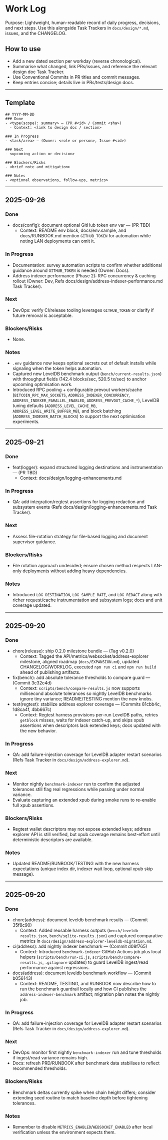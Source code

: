 # Work Log

Purpose: Lightweight, human-readable record of daily progress, decisions, and next steps. Use this alongside Task Trackers in `docs/design/*.md`, issues, and the CHANGELOG.

## How to use
- Add a new dated section per workday (reverse chronological).
- Summarise what changed, link PRs/issues, and reference the relevant design doc Task Tracker.
- Use Conventional Commits in PR titles and commit messages.
- Keep entries concise; details live in PRs/tests/design docs.

---

## Template
```
## YYYY-MM-DD
### Done
- <type(scope): summary> — (PR #<id> / Commit <sha>)
  - Context: <link to design doc / section>

### In Progress
- <task/area> — (Owner: <role or person>, Issue #<id>)

### Next
- <upcoming action or decision>

### Blockers/Risks
- <brief note and mitigation>

### Notes
- <optional observations, follow-ups, metrics>
```

---

## 2025-09-26
### Done
- docs(config): document optional GitHub token env var — (PR TBD)
  - Context: README env block, docs/env.sample, and docs/RUNBOOK.md mention `GITHUB_TOKEN` for automation while noting LAN deployments can omit it.

### In Progress
- Documentation: survey automation scripts to confirm whether additional guidance around `GITHUB_TOKEN` is needed (Owner: Docs).
- Address indexer performance (Phase 2): RPC concurrency & caching rollout (Owner: Dev, Refs docs/design/address-indexer-performance.md Task Tracker).

### Next
- DevOps: verify CI/release tooling leverages `GITHUB_TOKEN` or clarify if future removal is acceptable.

### Blockers/Risks
- None.

### Notes
- `.env` guidance now keeps optional secrets out of default installs while signaling when the token helps automation.
- Captured new LevelDB benchmark output (`bench/current-results.json`) with throughput fields (142.4 blocks/sec, 520.5 tx/sec) to anchor upcoming optimisation work.
- Introduced RPC pooling + configurable prevout workers/cache (`BITCOIN_RPC_MAX_SOCKETS`, `ADDRESS_INDEXER_CONCURRENCY`, `ADDRESS_INDEXER_PARALLEL_ENABLED`, `ADDRESS_PREVOUT_CACHE_*`), LevelDB tuning defaults (`ADDRESS_LEVEL_CACHE_MB`, `ADDRESS_LEVEL_WRITE_BUFFER_MB`), and block batching (`ADDRESS_INDEXER_BATCH_BLOCKS`) to support the next optimisation experiments.

---

## 2025-09-21
### Done
- feat(logger): expand structured logging destinations and instrumentation — (PR TBD)
  - Context: docs/design/logging-enhancements.md

### In Progress
- QA: add integration/regtest assertions for logging redaction and subsystem events (Refs docs/design/logging-enhancements.md Task Tracker).

### Next
- Assess file-rotation strategy for file-based logging and document supervisor guidance.

### Blockers/Risks
- File rotation approach undecided; ensure chosen method respects LAN-only deployments without adding heavy dependencies.

### Notes
- Introduced `LOG_DESTINATION`, `LOG_SAMPLE_RATE`, and `LOG_REDACT` along with richer request/cache instrumentation and subsystem logs; docs and unit coverage updated.

---

## 2025-09-20
### Done
- chore(release): ship 0.2.0 milestone bundle — (Tag v0.2.0)
  - Context: Tagged the API/metrics/websocket/address-explorer milestone, aligned roadmap (`docs/EXPANSION.md`), updated CHANGELOG/WORKLOG, executed `npm run ci` and `npm run build` ahead of publishing artifacts.
- fix(bench): add absolute tolerance thresholds to compare guard — (Commit 3c32c4d)
  - Context: `scripts/bench/compare-results.js` now supports millisecond absolute tolerances so nightly LevelDB benchmarks ignore tiny variance; README/TESTING mention the new knobs.
- test(regtest): stabilize address explorer coverage — (Commits 81cbb4c, 1d8ca4f, 4bb667c)
  - Context: Regtest harness provisions per-run LevelDB paths, retries `getblock` misses, waits for indexer catch-up, and skips xpub assertions when descriptors lack extended keys; docs updated with the new behavior.

### In Progress
- QA: add failure-injection coverage for LevelDB adapter restart scenarios (Refs Task Tracker in `docs/design/address-explorer.md`).

### Next
- Monitor nightly `benchmark-indexer` run to confirm the adjusted tolerances still flag real regressions while passing under normal variance.
- Evaluate capturing an extended xpub during smoke runs to re-enable full xpub assertions.

### Blockers/Risks
- Regtest wallet descriptors may not expose extended keys; address explorer API is still verified, but xpub coverage remains best-effort until deterministic descriptors are available.

### Notes
- Updated README/RUNBOOK/TESTING with the new harness expectations (unique index dir, indexer wait loop, optional xpub skip message).

---

## 2025-09-20
### Done
- chore(address): document leveldb benchmark results — (Commit 35f8c90)
  - Context: Added reusable harness outputs (`bench/leveldb-results.json`, `bench/sqlite-results.json`) and captured comparative metrics in `docs/design/address-explorer-leveldb-migration.md`.
- ci(address): add nightly indexer benchmark — (Commit d08f765)
  - Context: Introduced `benchmark-indexer` GitHub Actions job plus local helpers (`scripts/bench/run-ci.js`, `scripts/bench/compare-results.js`, `.gitignore` updates) to guard LevelDB ingest/read performance against regressions.
- docs(address): document leveldb benchmark workflow — (Commit b056143)
  - Context: README, TESTING, and RUNBOOK now describe how to run the benchmark guardrail locally and how CI publishes the `address-indexer-benchmark` artifact; migration plan notes the nightly job.

### In Progress
- QA: add failure-injection coverage for LevelDB adapter restart scenarios (Refs Task Tracker in `docs/design/address-explorer.md`).

### Next
- DevOps: monitor first nightly `benchmark-indexer` run and tune thresholds if ingest/read variance remains high.
- Docs: refresh PRD/RUNBOOK after benchmark data stabilises to reflect recommended thresholds.

### Blockers/Risks
- Benchmark deltas currently spike when chain height differs; consider extending seed routine to match baseline depth before tightening tolerances.

### Notes
- Remember to disable `METRICS_ENABLED`/`WEBSOCKET_ENABLED` after local verification unless the environment expects them.
